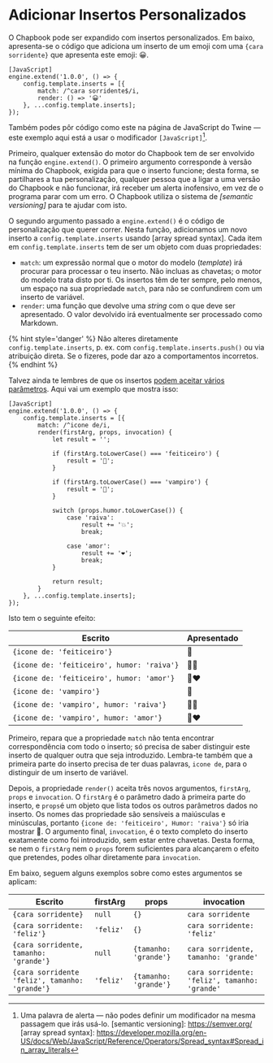 # Adicionar Insertos Personalizados

O Chapbook pode ser expandido com insertos personalizados. Em baixo, apresenta-se o código que adiciona um inserto de um emoji com uma `{cara sorridente}` que apresenta este emoji: 😀.

```
[JavaScript]
engine.extend('1.0.0', () => {
	config.template.inserts = [{
		match: /^cara sorridente$/i,
		render: () => '😀'
	}, ...config.template.inserts];
});
```

Também podes pôr código como este na página de JavaScript do Twine — este exemplo aqui está a usar o modificador `[JavaScript]`[^1].

Primeiro, qualquer extensão do motor do Chapbook tem de ser envolvido na função `engine.extend()`. O primeiro argumento corresponde à versão mínima do Chapbook, exigida para que o inserto funcione; desta forma, se partilhares a tua personalização, qualquer pessoa que a ligar a uma versão do Chapbook e não funcionar, irá receber um alerta inofensivo, em vez de o programa parar com um erro. O Chapbook utiliza o sistema de _[semantic versioning]_ para te ajudar com isto.

O segundo argumento passado a `engine.extend()` é o código de personalização que querer correr. Nesta função, adicionamos um novo inserto a `config.template.inserts` usando [array spread syntax]. Cada item em `config.template.inserts` tem de ser um objeto com duas propriedades:

-   `match`: um expressão normal que o motor do modelo (_template_) irá procurar para processar o teu inserto. Não incluas as chavetas; o motor do modelo trata disto por ti. Os insertos têm de ter sempre, pelo menos, um espaço na sua propriedade `match`, para não se confundirem com um inserto de variável.
-   `render`: uma função que devolve uma _string_ com o que deve ser apresentado. O valor devolvido irá eventualmente ser processado como Markdown.


{% hint style='danger' %}
Não alteres diretamente `config.template.inserts`, p. ex. com `config.template.inserts.push()` ou via atribuição direta. Se o fizeres, pode dar azo a comportamentos incorretos.
{% endhint %}

Talvez ainda te lembres de que os insertos [podem aceitar vários parâmetros](../modifiers-and-inserts/link-inserts.md). Aqui vai um exemplo que mostra isso:

```
[JavaScript]
engine.extend('1.0.0', () => {
	config.template.inserts = [{
		match: /^icone de/i,
		render(firstArg, props, invocation) {
			let result = '';

			if (firstArg.toLowerCase() === 'feiticeiro') {
				result = '🧙';
			}

			if (firstArg.toLowerCase() === 'vampiro') {
				result = '🧛';
			}

			switch (props.humor.toLowerCase()) {
				case 'raiva':
					result += '💥';
					break;

				case 'amor':
					result += '❤️';
					break;
			}

			return result;
		}
	}, ...config.template.inserts];
});
```

Isto tem o seguinte efeito:

| Escrito                                     | Apresentado |
| --------------------------------------------| ----------- |
| `{icone de: 'feiticeiro'}`                  | 🧙          |
| `{icone de: 'feiticeiro', humor: 'raiva'}`  | 🧙💥        |
| `{icone de: 'feiticeiro', humor: 'amor'}`   | 🧙❤️        |
| `{icone de: 'vampiro'}`                     | 🧛          |
| `{icone de: 'vampiro', humor: 'raiva'}`     | 🧛💥        |
| `{icone de: 'vampiro', humor: 'amor'}`      | 🧛❤️        |


Primeiro, repara que a propriedade `match` não tenta encontrar correspondência com todo o inserto; só precisa de saber distinguir este inserto de qualquer outra que seja introduzido. Lembra-te também que a primeira parte do inserto precisa de ter duas palavras, `icone de`, para o distinguir de um inserto de variável.

Depois, a propriedade `render()` aceita três novos argumentos, `firstArg`, `props` e  `invocation`. O `firstArg` é o parâmetro dado à primeira parte do inserto, e `props`é um objeto que lista todos os outros parâmetros dados no inserto. Os nomes das propriedade são sensíveis a maiúsculas e minúsculas, portanto `{icone de: 'feiticeiro', Humor: 'raiva'}` só iria mostrar 🧙. O argumento final, `invocation`, é o texto completo do inserto exatamente como foi introduzido, sem estar entre chavetas. Desta forma, se nem o `firstArg` nem o `props` forem suficientes para alcançarem o efeito que pretendes, podes olhar diretamente para `invocation`.

Em baixo, seguem alguns exemplos sobre como estes argumentos se aplicam:

| Escrito                               	        | firstArg  | props                 | invocation                                    |
| ----------------------------------------------- | --------- | --------------------- | --------------------------------------------- |
| `{cara sorridente}`                             | `null`    | `{}`                  | `cara sorridente`                             |
| `{cara sorridente: 'feliz'}`                    | `'feliz'` | `{}`                  | `cara sorridente: 'feliz'`                    |
| `{cara sorridente, tamanho: 'grande'}`          | `null`    | `{tamanho: 'grande'}` | `cara sorridente, tamanho: 'grande'`          |
| `{cara sorridente 'feliz', tamanho: 'grande'}`  | `'feliz'` | `{tamanho: 'grande'}` | `cara sorridente: 'feliz', tamanho: 'grande'` |

[^1]: Uma palavra de alerta — não podes definir um modificador na mesma passagem que irás usá-lo.
[semantic versioning]: https://semver.org/
[array spread syntax]: https://developer.mozilla.org/en-US/docs/Web/JavaScript/Reference/Operators/Spread_syntax#Spread_in_array_literals
